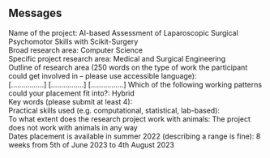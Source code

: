 
## Messages 
Name of the project: 
AI-based Assessment of Laparoscopic Surgical Psychomotor Skills with Scikit-Surgery   
Broad research area: Computer Science  
Specific project research area: Medical and Surgical Engineering   
Outline of research area (250 words on the type of work the participant could get involved in – please use accessible language):   
[................]
[................]
[................]
Which of the following working patterns could your placement fit into?: Hybrid   
Key words (please submit at least 4):    
Practical skills used (e.g. computational, statistical, lab-based):    
To what extent does the research project work with animals: The project does not work with animals in any way   
Dates placement is available in summer 2022 (describing a range is fine): 8 weeks from  5th of June 2023 to 4th August 2023   



